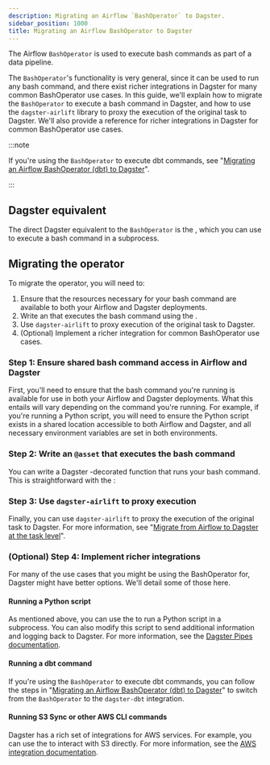 ```yaml
---
description: Migrating an Airflow `BashOperator` to Dagster.
sidebar_position: 1000
title: Migrating an Airflow BashOperator to Dagster
---
```


The Airflow `BashOperator` is used to execute bash commands as part of a data pipeline.

<CodeExample path="docs_snippets/docs_snippets/integrations/airlift/operator_migration/bash_operator_general.py" />

The `BashOperator`'s functionality is very general, since it can be used to run any bash command, and there exist richer integrations in Dagster for many common BashOperator use cases. In this guide, we'll explain how to migrate the `BashOperator` to execute a bash command in Dagster, and how to use the `dagster-airlift` library to proxy the execution of the original task to Dagster. We'll also provide a reference for richer integrations in Dagster for common BashOperator use cases.

:::note

If you're using the `BashOperator` to execute dbt commands, see "[Migrating an Airflow BashOperator (dbt) to Dagster](/guides/migrate/airflow-to-dagster/airflow-operator-migration/bash-operator-dbt)".

:::

## Dagster equivalent

The direct Dagster equivalent to the `BashOperator` is the <PyObject section="pipes" object="PipesSubprocessClient" module="dagster"/>, which you can use to execute a bash command in a subprocess.

## Migrating the operator

To migrate the operator, you will need to:

1. Ensure that the resources necessary for your bash command are available to both your Airflow and Dagster deployments.
2. Write an <PyObject section="assets" object="asset" module="dagster"/> that executes the bash command using the <PyObject section="pipes" object="PipesSubprocessClient" module="dagster"/>.
3. Use `dagster-airlift` to proxy execution of the original task to Dagster.
4. (Optional) Implement a richer integration for common BashOperator use cases.

### Step 1: Ensure shared bash command access in Airflow and Dagster

First, you'll need to ensure that the bash command you're running is available for use in both your Airflow and Dagster deployments. What this entails will vary depending on the command you're running. For example, if you're running a Python script, you will need to ensure the Python script exists in a shared location accessible to both Airflow and Dagster, and all necessary environment variables are set in both environments.

### Step 2: Write an `@asset` that executes the bash command

You can write a Dagster <PyObject section="assets" object="asset" module="dagster"/>-decorated function that runs your bash command. This is straightforward with the <PyObject section="pipes" object="PipesSubprocessClient" module="dagster"/>:

<CodeExample path="docs_snippets/docs_snippets/integrations/airlift/operator_migration/using_pipes_subprocess.py" />

### Step 3: Use `dagster-airlift` to proxy execution

Finally, you can use `dagster-airlift` to proxy the execution of the original task to Dagster. For more information, see "[Migrate from Airflow to Dagster at the task level](/guides/migrate/airflow-to-dagster/task-level-migration)".

### (Optional) Step 4: Implement richer integrations

For many of the use cases that you might be using the BashOperator for, Dagster might have better options. We'll detail some of those here.

#### Running a Python script

As mentioned above, you can use the <PyObject section="pipes" object="PipesSubprocessClient" module="dagster"/> to run a Python script in a subprocess. You can also modify this script to send additional information and logging back to Dagster. For more information, see the [Dagster Pipes documentation](/guides/build/external-pipelines/).

#### Running a dbt command

If you're using the `BashOperator` to execute dbt commands, you can follow the steps in "[Migrating an Airflow BashOperator (dbt) to Dagster](/guides/migrate/airflow-to-dagster/airflow-operator-migration/bash-operator-dbt)" to switch from the `BashOperator` to the `dagster-dbt` integration.

#### Running S3 Sync or other AWS CLI commands

Dagster has a rich set of integrations for AWS services. For example, you can use the <PyObject section="libraries" object="s3.S3Resource" module="dagster_aws"/> to interact with S3 directly. For more information, see the [AWS integration documentation](/integrations/libraries/aws).
